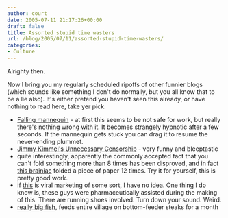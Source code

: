 ```yaml
---
author: court
date: 2005-07-11 21:17:26+00:00
draft: false
title: Assorted stupid time wasters
url: /blog/2005/07/11/assorted-stupid-time-wasters/
categories:
- Culture
---
```


Alrighty then.

Now I bring you my regularly scheduled ripoffs of other funnier blogs (which sounds like something I don't do normally, but you all know that to be a lie also).  It's either pretend you haven't seen this already, or have nothing to read here, take yer pick.

- [Falling mannequin](http://www.thechump.com/neverendingfall.swf) - at first this seems to be not safe for work, but really there's nothing wrong with it.  It becomes strangely hypnotic after a few seconds.  If the mannequin gets stuck you can drag it to resume the never-ending plummet.
- [Jimmy Kimmel's Unnecessary Censorship](http://www.jimmykimmel.net/JimmyKimmelLive/bestcensorship1.htm) - very funny and bleeptastic
- quite interestingly, apparently the commonly accepted fact that you can't fold something more than 8 times has been disproved, and in fact [this brainiac](http://pomonahistorical.org/12times.htm) folded a piece of paper 12 times.  Try it for yourself, this is pretty good work.
- if [this](http://www.gel.tv/) is viral marketing of some sort, I have no idea.  One thing I do know is, these guys were pharmaceutically assisted during the making of this.  There are running shoes involved.  Turn down your sound.  Weird.
- [really big fish](http://sportsillustrated.cnn.com/2005/more/06/30/fish.ap/index.html?cnn=yes), feeds entire village on bottom-feeder steaks for a month
